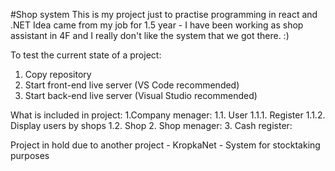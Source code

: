 #Shop system
This is my project just to practise programming in react and .NET
Idea came from my job for 1.5 year - I have been working as shop assistant in 4F and I really don't like the system that we got there. :)

To test the current state of a project:
1. Copy repository
2. Start front-end live server (VS Code recommended)
3. Start back-end live server (Visual Studio recommended)

What is included in project:
1.Company menager:
  1.1. User 
    1.1.1. Register 
    1.1.2. Display users by shops 
  1.2. Shop 
2. Shop menager: 
3. Cash register: 

Project in hold due to another project - KropkaNet - System for stocktaking purposes

